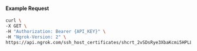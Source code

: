 <!-- Code generated for API Clients. DO NOT EDIT. -->

#### Example Request

```bash
curl \
-X GET \
-H "Authorization: Bearer {API_KEY}" \
-H "Ngrok-Version: 2" \
https://api.ngrok.com/ssh_host_certificates/shcrt_2vSDsRye3XbaKcmi5HPLLvZtYke
```
